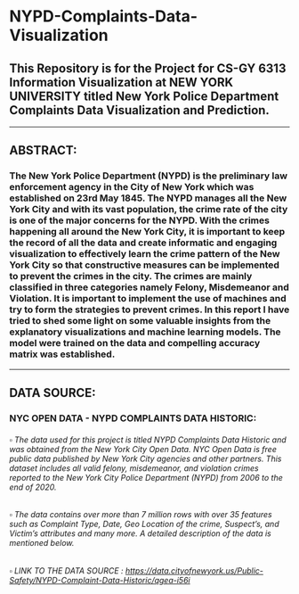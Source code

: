 # NYPD-Complaints-Data-Visualization
## This Repository is for the Project for CS-GY 6313 Information Visualization at NEW YORK UNIVERSITY titled New York Police Department Complaints Data Visualization and Prediction.

***
## ABSTRACT:
### The New York Police Department (NYPD) is the preliminary law enforcement agency in the City of New York which was established on 23rd May 1845. The NYPD manages all the New York City and with its vast population, the crime rate of the city is one of the major concerns for the NYPD. With the crimes happening all around the New York City, it is important to keep the record of all the data and create informatic and engaging visualization to effectively learn the crime pattern of the New York City so that constructive measures can be implemented to prevent the crimes in the city. The crimes are mainly classified in three categories namely Felony, Misdemeanor and Violation. It is important to implement the use of machines and try to form the strategies to prevent crimes. In this report I have tried to shed some light on some valuable insights from the explanatory visualizations and machine learning models. The model were trained on the data and compelling accuracy matrix was established. 

***
## DATA SOURCE:
### NYC OPEN DATA - NYPD COMPLAINTS DATA HISTORIC:
######  ▫️ The data used for this project is titled NYPD Complaints Data Historic and was obtained from the New York City Open Data. NYC Open Data is free public data published by New York City agencies and other partners. This dataset includes all valid felony, misdemeanor, and violation crimes reported to the New York City Police Department (NYPD) from 2006 to the end of 2020. 
  
######  ▫️ The data contains over more than 7 million rows with over 35 features such as Complaint Type, Date, Geo Location of the crime, Suspect’s, and Victim’s attributes and many more. A detailed description of the data is mentioned below.

###### ▫️ LINK TO THE DATA SOURCE : https://data.cityofnewyork.us/Public-Safety/NYPD-Complaint-Data-Historic/qgea-i56i
